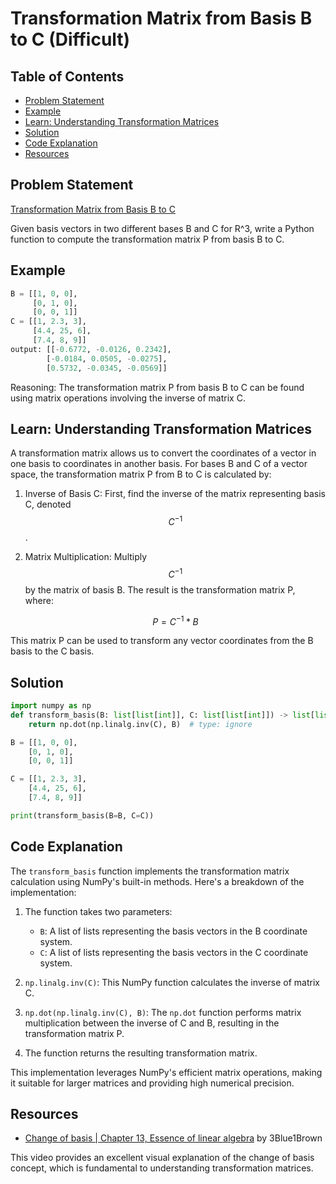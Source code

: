 # Transformation Matrix from Basis B to C (Difficult)

## Table of Contents

- [Problem Statement](#problem-statement)
- [Example](#example)
- [Learn: Understanding Transformation Matrices](#learn-understanding-transformation-matrices)
- [Solution](#solution)
- [Code Explanation](#code-explanation)
- [Resources](#resources)

## Problem Statement

[Transformation Matrix from Basis B to C](https://www.deep-ml.com/problem/Transformation%20Matrix%20from%20Basis%20B%20to%20C)

Given basis vectors in two different bases B and C for R^3, write a Python function to compute the transformation matrix P from basis B to C.

## Example

```python
B = [[1, 0, 0], 
     [0, 1, 0], 
     [0, 0, 1]]
C = [[1, 2.3, 3], 
     [4.4, 25, 6], 
     [7.4, 8, 9]]
output: [[-0.6772, -0.0126, 0.2342],
        [-0.0184, 0.0505, -0.0275],
        [0.5732, -0.0345, -0.0569]]
```

Reasoning: The transformation matrix P from basis B to C can be found using matrix operations involving the inverse of matrix C.

## Learn: Understanding Transformation Matrices

A transformation matrix allows us to convert the coordinates of a vector in one basis to coordinates in another basis. For bases B and C of a vector space, the transformation matrix P from B to C is calculated by:

1. Inverse of Basis C: First, find the inverse of the matrix representing basis C, denoted $$C^{-1}$$.

2. Matrix Multiplication: Multiply $$C^{-1}$$ by the matrix of basis B. The result is the transformation matrix P, where:

   $$P = C^{-1} * B$$

This matrix P can be used to transform any vector coordinates from the B basis to the C basis.

## Solution

```python
import numpy as np
def transform_basis(B: list[list[int]], C: list[list[int]]) -> list[list[float]]:
    return np.dot(np.linalg.inv(C), B)  # type: ignore

B = [[1, 0, 0], 
    [0, 1, 0], 
    [0, 0, 1]]

C = [[1, 2.3, 3], 
    [4.4, 25, 6], 
    [7.4, 8, 9]]

print(transform_basis(B=B, C=C))
```

## Code Explanation

The `transform_basis` function implements the transformation matrix calculation using NumPy's built-in methods. Here's a breakdown of the implementation:

1. The function takes two parameters:
   - `B`: A list of lists representing the basis vectors in the B coordinate system.
   - `C`: A list of lists representing the basis vectors in the C coordinate system.

2. `np.linalg.inv(C)`: This NumPy function calculates the inverse of matrix C.

3. `np.dot(np.linalg.inv(C), B)`: The `np.dot` function performs matrix multiplication between the inverse of C and B, resulting in the transformation matrix P.

4. The function returns the resulting transformation matrix.

This implementation leverages NumPy's efficient matrix operations, making it suitable for larger matrices and providing high numerical precision.

## Resources

- [Change of basis | Chapter 13, Essence of linear algebra](https://youtu.be/P2LTAUO1TdA?si=O8XAmMrfpZizOr81) by 3Blue1Brown

This video provides an excellent visual explanation of the change of basis concept, which is fundamental to understanding transformation matrices.